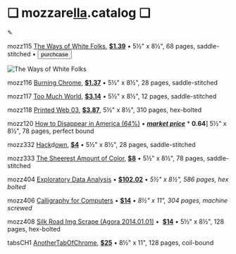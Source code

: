 <html>
<head>
<script src="https://ajax.googleapis.com/ajax/libs/jquery/2.2.2/jquery.min.js"></script>

<script src="https://cdn.snipcart.com/scripts/2.0/snipcart.js" data-api-key="YOUR_API_KEY" id="snipcart"></script>

<link href="https://cdn.snipcart.com/themes/2.0/base/snipcart.min.css" rel="stylesheet" type="text/css" />
</head>

# ❏ mozzare[lla](http://pi.mozzarella.website).catalog ❏ 
						 
✎

mozz115 [The Ways of White Folks](http://cat.mozzarella.website/mozz115), [**$1.39**]() • 5½" x 8½", 68 pages, saddle-stitched • 
<button
    class="snipcart-add-item"
    data-item-id="2"
    data-item-name="The Ways of White Folks"
    data-item-price="1.39"
    data-item-weight="20"
    data-item-url="/"
    data-item-description="Langston Hughes">
        purchcase
</button>

![The Ways of White Folks](http://pi.mozzarella.website/mozz115-LH-01.png)

mozz116 [Burning Chrome](http://cat.mozzarella.website/mozz116), [**$1.37**]() • 5½" x 8½", 28 pages, saddle-stitched

mozz117 [Too Much World](http://cat.mozzarella.website/mozz117), [**$3.14**]() • 5½" x 8½", 12 pages, saddle-stitched

mozz118 [Printed Web 03](), [**$3.87**](), 5½" x 8½", 310 pages, hex-bolted

mozz120 [How to Disappear in America (64%)]() • [**_market price_**](https://www.amazon.com/gp/product/0981546811/ref=pd_sbs_14_1?ie=UTF8&pd_rd_i=0981546811&pd_rd_r=7AFZ50C9WZN3HJSAF0RZ&pd_rd_w=PBkKJ&pd_rd_wg=eA5ZY&psc=1&refRID=7AFZ50C9WZN3HJSAF0RZ) * **0.64**] 5½" x 8½", 78 pages, perfect bound

mozz332 [Hack](http://cat.mozzarella.website/mozz332)d[own](http://pi.mozzarella.website/HACKDOWN.BIBLIO.ADDENDUM), [**$4**]() • 5½" x 8½", 28 pages, saddle-stitched

mozz333 [The Sheerest Amount of Color](http://cat.mozzarella.website/mozz333), [**$8**]() • 5½" x 8½", 78 pages, saddle-stitched

mozz404 [Exploratory Data Analysis](http://cat.mozzarella.website/mEDA-01) •  [**$102.02**]() • _5½" x 8½", 586 pages, hex bolted_

mozz406 [Calligraphy for Computers](http://cat.mozzarella.website/mEDA-02) •  [**$14**]() • _8½" x 11", 304 pages, machine screwed_

mozz408 [Silk Road Img Scrape (Agora 2014.01.01)]() •  [**$14**]() • 5½" x 8½", 128 pages, hex-bolted

tabsCH1 [AnotherTabOfChrome](http://dat.mozzarella.website/AnotherTabOfChrome), [**$25**]() • 8½" x 11", 128 pages, coil-bound

</html>